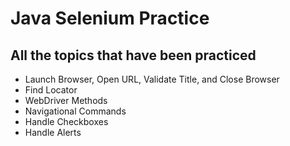 # **Java Selenium Practice**
## All the topics that have been practiced
- Launch Browser, Open URL, Validate Title, and Close Browser
- Find Locator
- WebDriver Methods
- Navigational Commands
- Handle Checkboxes
- Handle Alerts
